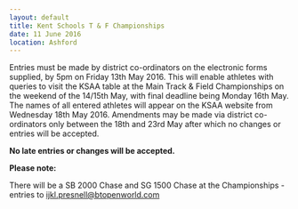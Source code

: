 ```yaml
---
layout: default
title: Kent Schools T & F Championships
date: 11 June 2016
location: Ashford
---
```



Entries must be made by district co-ordinators on the electronic forms supplied, by 5pm on Friday 13th May 2016. This will enable athletes with queries to visit the KSAA table at the Main Track & Field Championships on the weekend of the 14/15th May, with final deadline being Monday 16th May. The names of all entered athletes will appear on the KSAA website from Wednesday 18th May 2016. Amendments may be made via district co-ordinators only between the 18th and 23rd May after which no changes or entries will be accepted.

**No late entries or changes will be accepted.**

**Please note:**

 There will be a SB 2000 Chase and SG 1500 Chase at the Championships - entries to ijkl.presnell@btopenworld.com